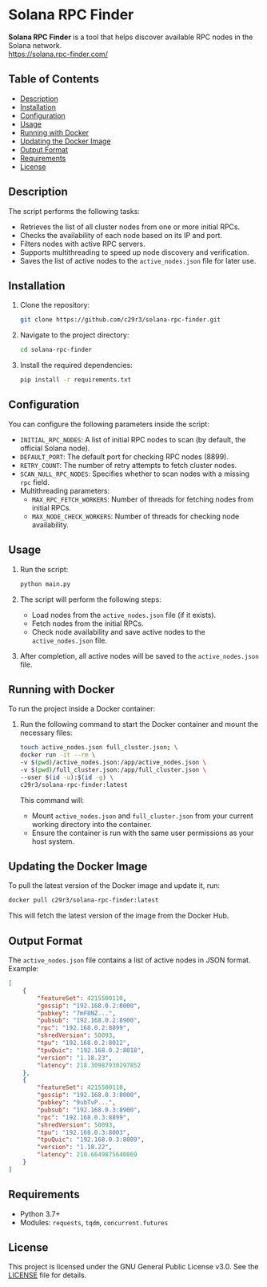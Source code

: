 # Solana RPC Finder

**Solana RPC Finder** is a tool that helps discover available RPC nodes in the Solana network.  
https://solana.rpc-finder.com/

## Table of Contents
- [Description](#description)
- [Installation](#installation)
- [Configuration](#configuration)
- [Usage](#usage)
- [Running with Docker](#running-with-docker)
- [Updating the Docker Image](#updating-the-docker-image)
- [Output Format](#output-format)
- [Requirements](#requirements)
- [License](#license)

## Description

The script performs the following tasks:
- Retrieves the list of all cluster nodes from one or more initial RPCs.
- Checks the availability of each node based on its IP and port.
- Filters nodes with active RPC servers.
- Supports multithreading to speed up node discovery and verification.
- Saves the list of active nodes to the `active_nodes.json` file for later use.

## Installation

1. Clone the repository:
   ```bash
   git clone https://github.com/c29r3/solana-rpc-finder.git
   ```

2. Navigate to the project directory:
   ```bash
   cd solana-rpc-finder
   ```

3. Install the required dependencies:
   ```bash
   pip install -r requirements.txt
   ```

## Configuration

You can configure the following parameters inside the script:

- `INITIAL_RPC_NODES`: A list of initial RPC nodes to scan (by default, the official Solana node).
- `DEFAULT_PORT`: The default port for checking RPC nodes (8899).
- `RETRY_COUNT`: The number of retry attempts to fetch cluster nodes.
- `SCAN_NULL_RPC_NODES`: Specifies whether to scan nodes with a missing `rpc` field.
- Multithreading parameters:
  - `MAX_RPC_FETCH_WORKERS`: Number of threads for fetching nodes from initial RPCs.
  - `MAX_NODE_CHECK_WORKERS`: Number of threads for checking node availability.

## Usage

1. Run the script:

   ```bash
   python main.py
   ```

2. The script will perform the following steps:
   - Load nodes from the `active_nodes.json` file (if it exists).
   - Fetch nodes from the initial RPCs.
   - Check node availability and save active nodes to the `active_nodes.json` file.

3. After completion, all active nodes will be saved to the `active_nodes.json` file.

## Running with Docker

To run the project inside a Docker container:

1. Run the following command to start the Docker container and mount the necessary files:

   ```bash
   touch active_nodes.json full_cluster.json; \
   docker run -it --rm \
   -v $(pwd)/active_nodes.json:/app/active_nodes.json \
   -v $(pwd)/full_cluster.json:/app/full_cluster.json \
   --user $(id -u):$(id -g) \
   c29r3/solana-rpc-finder:latest
   ```

   This command will:
   - Mount `active_nodes.json` and `full_cluster.json` from your current working directory into the container.
   - Ensure the container is run with the same user permissions as your host system.

## Updating the Docker Image

To pull the latest version of the Docker image and update it, run:

```bash
docker pull c29r3/solana-rpc-finder:latest
```

This will fetch the latest version of the image from the Docker Hub.

## Output Format

The `active_nodes.json` file contains a list of active nodes in JSON format. Example:

```json
[
    {
        "featureSet": 4215500110,
        "gossip": "192.168.0.2:8000",
        "pubkey": "7mF8NZ...",
        "pubsub": "192.168.0.2:8900",
        "rpc": "192.168.0.2:8899",
        "shredVersion": 50093,
        "tpu": "192.168.0.2:8012",
        "tpuQuic": "192.168.0.2:8018",
        "version": "1.18.23",
        "latency": 218.30987930297852
    },
    {
        "featureSet": 4215500110,
        "gossip": "192.168.0.3:8000",
        "pubkey": "9ubTvP...",
        "pubsub": "192.168.0.3:8900",
        "rpc": "192.168.0.3:8899",
        "shredVersion": 50093,
        "tpu": "192.168.0.3:8003",
        "tpuQuic": "192.168.0.3:8009",
        "version": "1.18.22",
        "latency": 210.6649875640869
    }
]
```

## Requirements

- Python 3.7+
- Modules: `requests`, `tqdm`, `concurrent.futures`

## License

This project is licensed under the GNU General Public License v3.0. See the [LICENSE](LICENSE) file for details.
